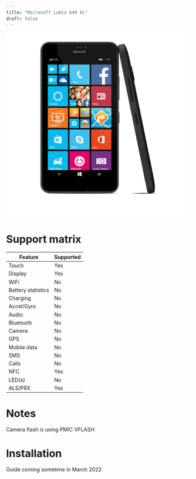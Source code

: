```yaml
---
title: "Microsoft Lumia 640 XL"
draft: false
---
```


![Microsoft Lumia 640 XL front and back](/img/makepeace.png)
# Support matrix
| Feature | Supported |
| --- | ----------- |
| Touch | Yes |
| Display | Yes |
| WiFi | No |
| Battery statistics | No |
| Charging | No |
| Accel/Gyro | No |
| Audio | No |
| Bluetooth | No |
| Camera | No |
| GPS | No |
| Mobile data | No |
| SMS | No |
| Calls | No |
| NFC | Yes |
| LED(s) | No |
| ALS/PRX | Yes |

# Notes

Camera flash is using PMIC VFLASH

# Installation

Guide coming sometime in March 2022
